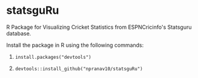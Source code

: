 # statsguRu

R Package for Visualizing Cricket Statistics from ESPNCricinfo's Statsguru database.

Install the package in R using the following commands:

1. `install.packages("devtools")`

2. `devtools::install_github("npranav10/statsguRu")`
